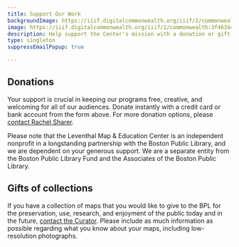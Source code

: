 ```yaml
---
title: Support Our Work
backgroundImage: https://iiif.digitalcommonwealth.org/iiif/2/commonwealth:3f463366g/1292,3248,8404,3417/1200,/0/default.jpg
image: https://iiif.digitalcommonwealth.org/iiif/2/commonwealth:3f4634466/2291,2158,3532,2116/1200,/0/default.jpg
description: Help support the Center's mission with a donation or gift
type: singleton
suppressEmailPopup: true

---
```


<div style="text-align: center;" class="my-2">
<a href="#XDTSZHTC" tyle="display: none"></a>
</div>

## Donations

Your support is crucial in keeping our programs free, creative, and welcoming for all of our audiences. Donate instantly with a credit card or bank account from the form above. For more donation options, please [contact Rachel Sharer](mailto:rsharer@leventhalmap.org).

Please note that the Leventhal Map & Education Center is an independent nonprofit in a longstanding partnership with the Boston Public Library, and we are dependent on your generous support. We are a separate entity from the Boston Public Library Fund and the Associates of the Boston Public Library.

## Gifts of collections

If you have a collection of maps that you would like to give to the BPL for the preservation, use, research, and enjoyment of the public today and in the future, [contact the Curator](/about/people/garrett-nelson). Please include as much information as possible regarding what you know about your maps, including low-resolution photographs.